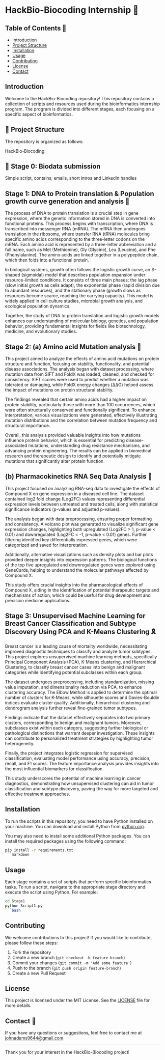 # HackBio-Biocoding Internship 🧬

## Table of Contents 🚀

- [Introduction](#introduction)
- [Project Structure](#project-structure)
- [Installation](#installation)
- [Usage](#usage)
- [Contributing](#contributing)
- [License](#license)
- [Contact](#contact)

## Introduction

Welcome to the HackBio-Biocoding repository! This repository contains a collection of scripts and resources used during the bioinformatics internship program. The program is divided into different stages, each focusing on a specific aspect of bioinformatics.

## 📜 Project Structure

The repository is organized as follows:

HackBio-Biocoding:

## 🥼 Stage 0: Biodata submission

Simple script, contains; emails, short intros and LinkedIn handles

## Stage 1: DNA to Protein translation & Population growth curve generation and analysis 🧫

The process of DNA to protein translation is a crucial step in gene expression, where the genetic information stored in DNA is converted into functional proteins. This process begins with transcription, where DNA is transcribed into messenger RNA (mRNA). The mRNA then undergoes translation in the ribosome, where transfer RNA (tRNA) molecules bring specific amino acids corresponding to the three-letter codons on the mRNA. Each amino acid is represented by a three-letter abbreviation and a full name, such as Met (Methionine), Gly (Glycine), Leu (Leucine), and Phe (Phenylalanine). The amino acids are linked together in a polypeptide chain, which then folds into a functional protein.

In biological systems, growth often follows the logistic growth curve, an S-shaped (sigmoidal) model that describes population expansion under resource-limited conditions. It consists of three main phases: the lag phase (slow initial growth as cells adapt), the exponential phase (rapid division due to abundant resources), and the stationary phase (growth slows as resources become scarce, reaching the carrying capacity). This model is widely applied in cell culture studies, microbial growth analysis, and ecological population dynamics.

Together, the study of DNA to protein translation and logistic growth models enhances our understanding of molecular biology, genetics, and population behavior, providing fundamental insights for fields like biotechnology, medicine, and evolutionary studies.

## Stage 2: (a) Amino acid Mutation analysis 🧪

This project aimed to analyze the effects of amino acid mutations on protein structure and function, focusing on stability, functionality, and potential disease associations. The analysis began with dataset processing, where mutation data from SIFT and FoldX was loaded, cleaned, and checked for consistency. SIFT scores were used to predict whether a mutation was tolerated or damaging, while FoldX energy changes (ΔΔG) helped assess the impact of mutations on protein structural stability.

The findings revealed that certain amino acids had a higher impact on protein stability, particularly those with more than 100 occurrences, which were often structurally conserved and functionally significant. To enhance interpretation, various visualizations were generated, effectively illustrating mutation distributions and the correlation between mutation frequency and structural importance.

Overall, this analysis provided valuable insights into how mutations influence protein behavior, which is essential for predicting disease-associated mutations, understanding drug resistance mechanisms, and advancing protein engineering. The results can be applied in biomedical research and therapeutic design to identify and potentially mitigate mutations that significantly alter protein function.

## (b) Pharmacokinetics RNA Seq Data Analysis 💊

This project focused on analyzing RNA-seq data to investigate the effects of Compound X on gene expression in a diseased cell line. The dataset contained log2 fold change (Log2FC) values representing differential expression levels between untreated and treated cells, along with statistical significance indicators (p-values and adjusted p-values).

The analysis began with data preprocessing, ensuring proper formatting and consistency. A volcano plot was generated to visualize significant gene expression changes, highlighting both upregulated (Log2FC > 1, p-value < 0.01) and downregulated (Log2FC < -1, p-value < 0.01) genes. Further filtering identified key differentially expressed genes, which were categorized and saved for interpretation.

Additionally, alternative visualizations such as density plots and bar plots provided deeper insights into expression patterns. The biological functions of the top five upregulated and downregulated genes were explored using GeneCards, helping to understand the molecular pathways affected by Compound X.

This study offers crucial insights into the pharmacological effects of Compound X, aiding in the identification of potential therapeutic targets and mechanisms of action, which could be useful for drug development and precision medicine applications.

## Stage 3: Unsupervised Machine Learning for Breast Cancer Classification and Subtype Discovery Using PCA and K-Means Clustering 🎗

Breast cancer is a leading cause of mortality worldwide, necessitating improved diagnostic techniques to classify and analyze tumor subtypes. This project explores unsupervised machine learning methods, specifically Principal Component Analysis (PCA), K-Means clustering, and Hierarchical Clustering, to classify breast cancer cases into benign and malignant categories while identifying potential subclasses within each group.

The dataset undergoes preprocessing, including standardization, missing value imputation, and dimensionality reduction via PCA, to enhance clustering accuracy. The Elbow Method is applied to determine the optimal number of clusters for K-Means, while silhouette scores and Davies-Bouldin indices evaluate cluster quality. Additionally, hierarchical clustering and dendrogram analysis further reveal fine-grained tumor subtypes.

Findings indicate that the dataset effectively separates into two primary clusters, corresponding to benign and malignant tumors. Moreover, subclasses exist within each category, suggesting further biological or pathological distinctions that warrant deeper investigation. These insights can contribute to personalized treatment strategies by highlighting tumor heterogeneity.

Finally, the project integrates logistic regression for supervised classification, evaluating model performance using accuracy, precision, recall, and F1 scores. The feature importance analysis provides insights into the most influential biomarkers for classification.

This study underscores the potential of machine learning in cancer diagnostics, demonstrating how unsupervised clustering can aid in tumor classification and subtype discovery, paving the way for more targeted and effective treatment approaches.

## Installation

To run the scripts in this repository, you need to have Python installed on your machine. You can download and install Python from [python.org](https://www.python.org/).

You may also need to install some additional Python packages. You can install the required packages using the following command:

```bash
pip install -r requirements.txt
```markdown

```

## Usage

Each stage contains a set of scripts that perform specific bioinformatics tasks. To run a script, navigate to the appropriate stage directory and execute the script using Python. For example:

```bash
cd Stage1
python Script1.py
```bash

```

## Contributing

We welcome contributions to this project! If you would like to contribute, please follow these steps:

1. Fork the repository
2. Create a new branch (`git checkout -b feature-branch`)
3. Commit your changes (`git commit -m 'Add some feature'`)
4. Push to the branch (`git push origin feature-branch`)
5. Create a new Pull Request

## License

This project is licensed under the MIT License. See the [LICENSE](LICENSE) file for more details.

## Contact 📧

If you have any questions or suggestions, feel free to contact me at <johnadams9644@gmail.com>

---

Thank you for your interest in the HackBio-Biocoding project!
